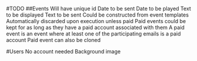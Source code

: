 #TODO
##Events
Will have unique id
Date to be sent
Date to be played
Text to be displayed 
Text to be sent 
Could be constructed from event templates
Automatically discarded upon execution unless paid
Paid events could be kept for as long as they have a paid account associated with them
A paid event is an event where at least one of the participating emails is a paid account
Paid event can also be cloned 


#Users
No account needed
Background image

